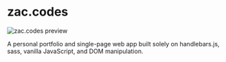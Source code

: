 
# zac.codes

![zac.codes preview](https://zac.codes/assets/img/projects/zac.codes_preview-xlarge.jpg)

A personal portfolio and single-page web app built solely on handlebars.js, sass, vanilla JavaScript, and DOM manipulation.
